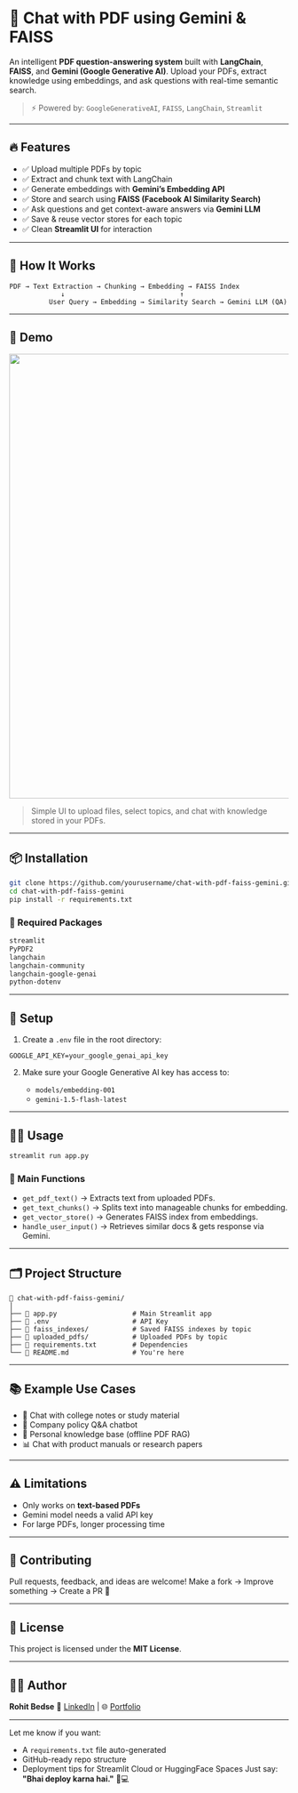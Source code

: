 # 📄 Chat with PDF using Gemini & FAISS

An intelligent **PDF question-answering system** built with **LangChain**, **FAISS**, and **Gemini (Google Generative AI)**. Upload your PDFs, extract knowledge using embeddings, and ask questions with real-time semantic search.

> ⚡ Powered by: `GoogleGenerativeAI`, `FAISS`, `LangChain`, `Streamlit`

---

## 🔥 Features

* ✅ Upload multiple PDFs by topic
* ✅ Extract and chunk text with LangChain
* ✅ Generate embeddings with **Gemini’s Embedding API**
* ✅ Store and search using **FAISS (Facebook AI Similarity Search)**
* ✅ Ask questions and get context-aware answers via **Gemini LLM**
* ✅ Save & reuse vector stores for each topic
* ✅ Clean **Streamlit UI** for interaction

---

## 🧠 How It Works

```
PDF → Text Extraction → Chunking → Embedding → FAISS Index
             ↓                             ↑
          User Query → Embedding → Similarity Search → Gemini LLM (QA)
```

---

## 🚀 Demo

<img src="https://i.imgur.com/4oHo6Tz.png" width="800">

> Simple UI to upload files, select topics, and chat with knowledge stored in your PDFs.

---

## 📦 Installation

```bash
git clone https://github.com/yourusername/chat-with-pdf-faiss-gemini.git
cd chat-with-pdf-faiss-gemini
pip install -r requirements.txt
```

### 🧪 Required Packages

```bash
streamlit
PyPDF2
langchain
langchain-community
langchain-google-genai
python-dotenv
```

---

## 🔐 Setup

1. Create a `.env` file in the root directory:

```env
GOOGLE_API_KEY=your_google_genai_api_key
```

2. Make sure your Google Generative AI key has access to:

   * `models/embedding-001`
   * `gemini-1.5-flash-latest`

---

## 🧑‍💻 Usage

```bash
streamlit run app.py
```

### 🎯 Main Functions

* `get_pdf_text()` → Extracts text from uploaded PDFs.
* `get_text_chunks()` → Splits text into manageable chunks for embedding.
* `get_vector_store()` → Generates FAISS index from embeddings.
* `handle_user_input()` → Retrieves similar docs & gets response via Gemini.

---

## 🗂️ Project Structure

```
📁 chat-with-pdf-faiss-gemini/
│
├── 📄 app.py                   # Main Streamlit app
├── 📄 .env                     # API Key
├── 📁 faiss_indexes/           # Saved FAISS indexes by topic
├── 📁 uploaded_pdfs/           # Uploaded PDFs by topic
├── 📄 requirements.txt         # Dependencies
└── 📄 README.md                # You're here
```

---

## 📚 Example Use Cases

* 📘 Chat with college notes or study material
* 📝 Company policy Q\&A chatbot
* 🧠 Personal knowledge base (offline PDF RAG)
* 📊 Chat with product manuals or research papers

---

## ⚠️ Limitations

* Only works on **text-based PDFs**
* Gemini model needs a valid API key
* For large PDFs, longer processing time

---

## 🤝 Contributing

Pull requests, feedback, and ideas are welcome!
Make a fork → Improve something → Create a PR 🚀

---

## 📄 License

This project is licensed under the **MIT License**.

---

## 🧑‍🎓 Author

**Rohit Bedse**
🔗 [LinkedIn](https://www.linkedin.com/in/rohit-bedse-086b86262) | 🌐 [Portfolio](https://portfolio-demo-seven-lyart.vercel.app)

---

Let me know if you want:

* A `requirements.txt` file auto-generated
* GitHub-ready repo structure
* Deployment tips for Streamlit Cloud or HuggingFace Spaces
  Just say: **"Bhai deploy karna hai."** 🧠💻
